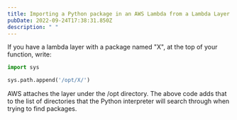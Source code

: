 ```yaml
---
title: Importing a Python package in an AWS Lambda from a Lambda Layer
pubDate: 2022-09-24T17:38:31.850Z
description: " "
---
```


If you have a lambda layer with a package named "X", at the top of your function, write:

```python
import sys

sys.path.append('/opt/X/')
```

AWS attaches the layer under the /opt directory. The above code adds that to the list of directories that the Python interpreter will search through when trying to find packages.
